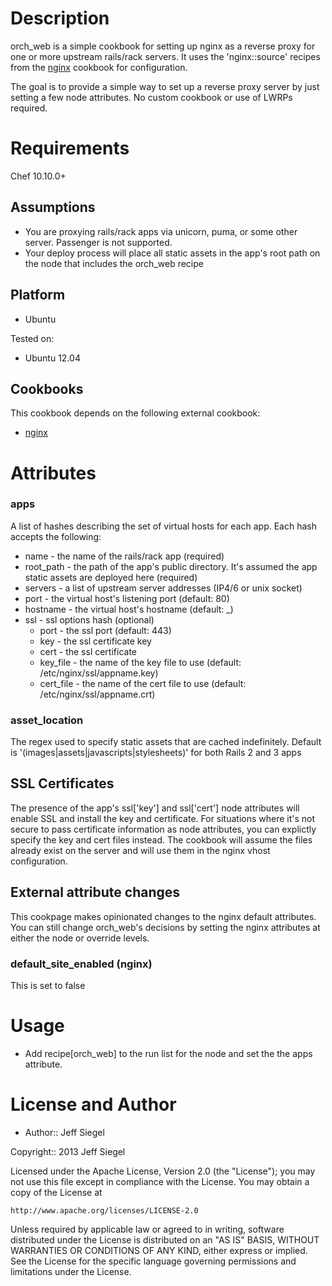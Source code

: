 Description
===========

orch\_web is a simple cookbook for setting up nginx as a reverse proxy for one
or more upstream rails/rack servers. It uses the 'nginx::source' recipes from the
[nginx](https://github.com/opscode-cookbooks/nginx) cookbook for
configuration.

The goal is to provide a simple way to set up a reverse proxy server by just setting
a few node attributes. No custom cookbook or use of LWRPs required.

Requirements
============

Chef 10.10.0+

Assumptions
-----------

* You are proxying rails/rack apps via unicorn, puma, or some other
  server. Passenger is not supported.
* Your deploy process will place all static assets in the app's root
  path on the node that includes the orch\_web recipe

Platform
--------

* Ubuntu

Tested on:

* Ubuntu 12.04

Cookbooks
---------

This cookbook depends on the following external cookbook:

* [nginx](https://github.com/opscode-cookbooks/nginx)

Attributes
==========

### apps

A list of hashes describing the set of virtual hosts for each app. Each hash accepts the
following:

* name - the name of the rails/rack app (required)
* root\_path - the path of the app's public directory. It's assumed the app
  static assets are deployed here (required)
* servers - a list of upstream server addresses (IP4/6 or unix socket)
* port - the virtual host's listening port (default: 80)
* hostname - the virtual host's hostname (default: \_)
* ssl - ssl options hash (optional)
  * port - the ssl port (default: 443)
  * key - the ssl certificate key
  * cert - the ssl certificate
  * key\_file - the name of the key file to use (default:
    /etc/nginx/ssl/appname.key)
  * cert\_file - the name of the cert file to use (default:
    /etc/nginx/ssl/appname.crt)

### asset\_location

The regex used to specify static assets that are cached indefinitely.
Default is '(images|assets|javascripts|stylesheets)' for both Rails 2
and 3 apps

## SSL Certificates

The presence of the app's ssl['key'] and ssl['cert'] node attributes
will enable SSL and install the key and certificate. For situations
where it's not secure to pass certificate information as node
attributes, you can explictly specify the key and cert files instead.
The cookbook will assume the files already exist on the server and will
use them in the nginx vhost configuration.

## External attribute changes

This cookpage makes opinionated changes to the nginx default attributes.
You can still change orch\_web's decisions by setting the nginx attributes at
either the node or override levels.

### default\_site\_enabled (nginx)

This is set to false

Usage
=====

* Add recipe[orch\_web] to the run list for the node and set the the
  apps attribute.

License and Author
==================

- Author:: Jeff Siegel

Copyright:: 2013 Jeff Siegel

Licensed under the Apache License, Version 2.0 (the "License");
you may not use this file except in compliance with the License.
You may obtain a copy of the License at

    http://www.apache.org/licenses/LICENSE-2.0

Unless required by applicable law or agreed to in writing, software
distributed under the License is distributed on an "AS IS" BASIS,
WITHOUT WARRANTIES OR CONDITIONS OF ANY KIND, either express or implied.
See the License for the specific language governing permissions and
limitations under the License.
